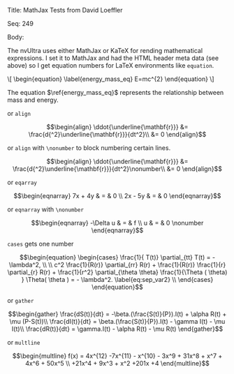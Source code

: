 Title:  MathJax Tests from David Loeffler

Seq:    249

Body: 

The nvUltra uses either MathJax or KaTeX for rending mathematical expressions. I set it to MathJax and had the HTML header meta data (see above) so I get equation numbers for LaTeX environments like `equation`. 

\\[
\begin{equation}
 \label{energy_mass_eq}
E=mc^{2} 
\end{equation}
\\]

The equation $\ref{energy_mass_eq}$ represents the relationship between mass and energy.

or `align`

$$\begin{align}
\ddot{\underline{\mathbf{r}}} &= \frac{d{^2}\underline{\mathbf{r}}}{dt^2}\\
	&= 0
\end{align}$$

or `align` with `\nonumber`  to block numbering certain lines.

$$\begin{align}
\ddot{\underline{\mathbf{r}}} &= \frac{d{^2}\underline{\mathbf{r}}}{dt^2}\nonumber\\
                              &= 0
\end{align}$$

or `eqarray`

$$\begin{eqnarray}
   7x + 4y & =  & 0 \\
   2x - 5y & =  & 0
\end{eqnarray}$$

or `eqnarray` with `\nonumber`

$$\begin{eqnarray}
  -\Delta  u & =  & f \\
  u & =  & 0 \nonumber 
\end{eqnarray}$$

`cases`  gets one number 

$$\begin{equation}
   \begin{cases}
   \frac{1}{ T(t)} \partial_{tt} T(t) = - \lambda^2,  \\
     \\
     c^2  \frac{1}{R(r)} \partial_{rr} R(r) + \frac{1}{R(r)} \frac{1}{r}
     \partial_{r} R(r) + \frac{1}{r^2} \partial_{\theta \theta} \frac{1}{\Theta
     ( \theta) } \Theta( \theta ) = - \lambda^2. \label{eq:sep_var2} \\
   \end{cases}
\end{equation}$$

or `gather` 

$$\begin{gather}
    \frac{dS(t)}{dt} = -\beta.(\frac{S(t)}{P}).I(t) + \alpha R(t) + \mu (P-S(t))\\
    \frac{dI(t)}{dt} = \beta.(\frac{S(t)}{P}).I(t) - \gamma I(t) - \mu I(t)\\
    \frac{dR(t)}{dt} = \gamma.I(t) - \alpha R(t) - \mu R(t)
\end{gather}$$

or `multline`

$$\begin{multline} 
f(x) = 4x^{12} -7x^{11} - x^{10} - 3x^9 + 31x^8 + x^7 + 4x^6 + 50x^5 \\ +21x^4 + 9x^3 + x^2   
 +201x +4
\end{multline}$$


